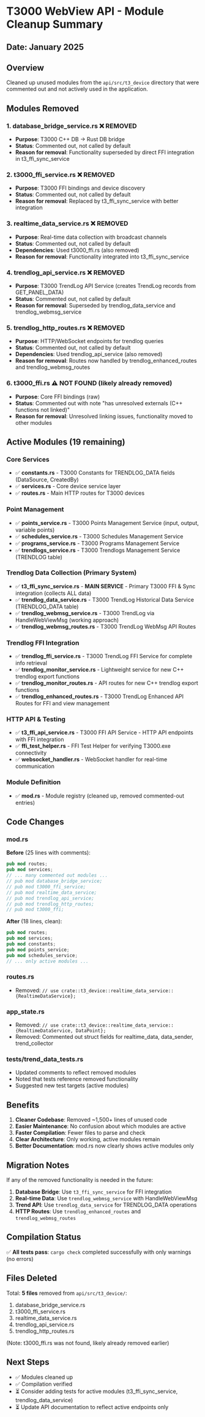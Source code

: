 # T3000 WebView API - Module Cleanup Summary

## Date: January 2025

## Overview
Cleaned up unused modules from the `api/src/t3_device` directory that were commented out and not actively used in the application.

## Modules Removed

### 1. **database_bridge_service.rs** ❌ REMOVED
- **Purpose**: T3000 C++ DB → Rust DB bridge
- **Status**: Commented out, not called by default
- **Reason for removal**: Functionality superseded by direct FFI integration in t3_ffi_sync_service

### 2. **t3000_ffi_service.rs** ❌ REMOVED
- **Purpose**: T3000 FFI bindings and device discovery
- **Status**: Commented out, not called by default
- **Reason for removal**: Replaced by t3_ffi_sync_service with better integration

### 3. **realtime_data_service.rs** ❌ REMOVED
- **Purpose**: Real-time data collection with broadcast channels
- **Status**: Commented out, not called by default
- **Dependencies**: Used t3000_ffi.rs (also removed)
- **Reason for removal**: Functionality integrated into t3_ffi_sync_service

### 4. **trendlog_api_service.rs** ❌ REMOVED
- **Purpose**: T3000 TrendLog API Service (creates TrendLog records from GET_PANEL_DATA)
- **Status**: Commented out, not called by default
- **Reason for removal**: Superseded by trendlog_data_service and trendlog_webmsg_service

### 5. **trendlog_http_routes.rs** ❌ REMOVED
- **Purpose**: HTTP/WebSocket endpoints for trendlog queries
- **Status**: Commented out, not called by default
- **Dependencies**: Used trendlog_api_service (also removed)
- **Reason for removal**: Routes now handled by trendlog_enhanced_routes and trendlog_webmsg_routes

### 6. **t3000_ffi.rs** ⚠️ NOT FOUND (likely already removed)
- **Purpose**: Core FFI bindings (raw)
- **Status**: Commented out with note "has unresolved externals (C++ functions not linked)"
- **Reason for removal**: Unresolved linking issues, functionality moved to other modules

## Active Modules (19 remaining)

### Core Services
- ✅ **constants.rs** - T3000 Constants for TRENDLOG_DATA fields (DataSource, CreatedBy)
- ✅ **services.rs** - Core device service layer
- ✅ **routes.rs** - Main HTTP routes for T3000 devices

### Point Management
- ✅ **points_service.rs** - T3000 Points Management Service (input, output, variable points)
- ✅ **schedules_service.rs** - T3000 Schedules Management Service
- ✅ **programs_service.rs** - T3000 Programs Management Service
- ✅ **trendlogs_service.rs** - T3000 Trendlogs Management Service (TRENDLOG table)

### Trendlog Data Collection (Primary System)
- ✅ **t3_ffi_sync_service.rs** - **MAIN SERVICE** - Primary T3000 FFI & Sync integration (collects ALL data)
- ✅ **trendlog_data_service.rs** - T3000 TrendLog Historical Data Service (TRENDLOG_DATA table)
- ✅ **trendlog_webmsg_service.rs** - T3000 TrendLog via HandleWebViewMsg (working approach)
- ✅ **trendlog_webmsg_routes.rs** - T3000 TrendLog WebMsg API Routes

### Trendlog FFI Integration
- ✅ **trendlog_ffi_service.rs** - T3000 TrendLog FFI Service for complete info retrieval
- ✅ **trendlog_monitor_service.rs** - Lightweight service for new C++ trendlog export functions
- ✅ **trendlog_monitor_routes.rs** - API routes for new C++ trendlog export functions
- ✅ **trendlog_enhanced_routes.rs** - T3000 TrendLog Enhanced API Routes for FFI and view management

### HTTP API & Testing
- ✅ **t3_ffi_api_service.rs** - T3000 FFI API Service - HTTP API endpoints with FFI integration
- ✅ **ffi_test_helper.rs** - FFI Test Helper for verifying T3000.exe connectivity
- ✅ **websocket_handler.rs** - WebSocket handler for real-time communication

### Module Definition
- ✅ **mod.rs** - Module registry (cleaned up, removed commented-out entries)

## Code Changes

### mod.rs
**Before** (25 lines with comments):
```rust
pub mod routes;
pub mod services;
// ... many commented out modules ...
// pub mod database_bridge_service;
// pub mod t3000_ffi_service;
// pub mod realtime_data_service;
// pub mod trendlog_api_service;
// pub mod trendlog_http_routes;
// pub mod t3000_ffi;
```

**After** (18 lines, clean):
```rust
pub mod routes;
pub mod services;
pub mod constants;
pub mod points_service;
pub mod schedules_service;
// ... only active modules ...
```

### routes.rs
- Removed: `// use crate::t3_device::realtime_data_service::{RealtimeDataService};`

### app_state.rs
- Removed: `// use crate::t3_device::realtime_data_service::{RealtimeDataService, DataPoint};`
- Removed: Commented out struct fields for realtime_data, data_sender, trend_collector

### tests/trend_data_tests.rs
- Updated comments to reflect removed modules
- Noted that tests reference removed functionality
- Suggested new test targets (active modules)

## Benefits

1. **Cleaner Codebase**: Removed ~1,500+ lines of unused code
2. **Easier Maintenance**: No confusion about which modules are active
3. **Faster Compilation**: Fewer files to parse and check
4. **Clear Architecture**: Only working, active modules remain
5. **Better Documentation**: mod.rs now clearly shows active modules only

## Migration Notes

If any of the removed functionality is needed in the future:

1. **Database Bridge**: Use `t3_ffi_sync_service` for FFI integration
2. **Real-time Data**: Use `trendlog_webmsg_service` with HandleWebViewMsg
3. **Trend API**: Use `trendlog_data_service` for TRENDLOG_DATA operations
4. **HTTP Routes**: Use `trendlog_enhanced_routes` and `trendlog_webmsg_routes`

## Compilation Status

✅ **All tests pass**: `cargo check` completed successfully with only warnings (no errors)

## Files Deleted

Total: **5 files** removed from `api/src/t3_device/`:
1. database_bridge_service.rs
2. t3000_ffi_service.rs
3. realtime_data_service.rs
4. trendlog_api_service.rs
5. trendlog_http_routes.rs

(Note: t3000_ffi.rs was not found, likely already removed earlier)

## Next Steps

- ✅ Modules cleaned up
- ✅ Compilation verified
- ⏳ Consider adding tests for active modules (t3_ffi_sync_service, trendlog_data_service)
- ⏳ Update API documentation to reflect active endpoints only
